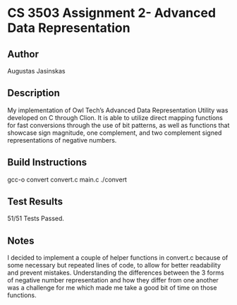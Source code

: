  # CS 3503 Assignment 2- Advanced Data Representation
  ## Author
 Augustas Jasinskas
  ## Description
 My implementation of Owl Tech’s Advanced Data Representation Utility was developed on C through Clion. It is able to utilize direct mapping functions for fast conversions through the use of bit patterns, as well as functions that showcase sign magnitude, one complement, and two complement signed representations of negative numbers.
  ## Build Instructions
  gcc-o convert convert.c main.c ./convert

  ## Test Results
  51/51 Tests Passed.
 
  ## Notes
  I decided to implement a couple of helper functions in convert.c because of some necessary but repeated lines of code, to allow for better readability and prevent mistakes. Understanding the differences between the 3 forms of negative number representation and how they differ from one another was a challenge for me which made me take a good bit of time on those functions.
